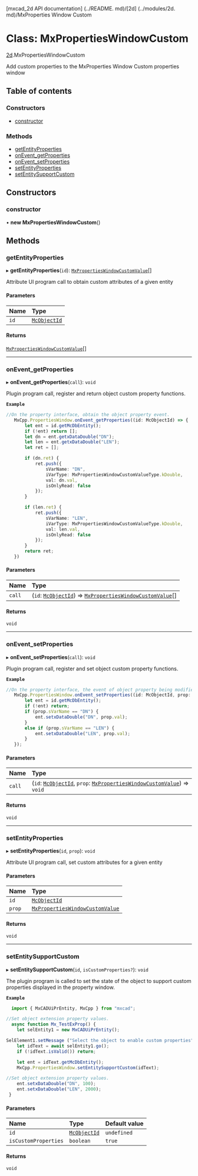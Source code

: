 [mxcad_2d API documentation] (../README. md)/[2d] (../modules/2d. md)/MxProperties Window Custom

# Class: MxPropertiesWindowCustom

[2d](../modules/2d.md).MxPropertiesWindowCustom

Add custom properties to the MxProperties Window Custom properties window

## Table of contents

### Constructors

- [constructor](2d.MxPropertiesWindowCustom.md#constructor)

### Methods

- [getEntityProperties](2d.MxPropertiesWindowCustom.md#getentityproperties)
- [onEvent\_getProperties](2d.MxPropertiesWindowCustom.md#onevent_getproperties)
- [onEvent\_setProperties](2d.MxPropertiesWindowCustom.md#onevent_setproperties)
- [setEntityProperties](2d.MxPropertiesWindowCustom.md#setentityproperties)
- [setEntitySupportCustom](2d.MxPropertiesWindowCustom.md#setentitysupportcustom)

## Constructors

### constructor

• **new MxPropertiesWindowCustom**()

## Methods

### getEntityProperties

▸ **getEntityProperties**(`id`): [`MxPropertiesWindowCustomValue`](2d.MxPropertiesWindowCustomValue.md)[]

Attribute UI program call to obtain custom attributes of a given entity

#### Parameters

| Name | Type |
| :------ | :------ |
| `id` | [`McObjectId`](2d.McObjectId.md) |

#### Returns

[`MxPropertiesWindowCustomValue`](2d.MxPropertiesWindowCustomValue.md)[]

___

### onEvent\_getProperties

▸ **onEvent_getProperties**(`call`): `void`

Plugin program call, register and return object custom property functions.

**`Example`**

```ts
//On the property interface, obtain the object property event.
   MxCpp.PropertiesWindow.onEvent_getProperties((id: McObjectId) => {
       let ent = id.getMcDbEntity();
       if (!ent) return [];
       let dn = ent.getxDataDouble("DN");
       let len = ent.getxDataDouble("LEN");
       let ret = [];

       if (dn.ret) {
           ret.push({
               sVarName: "DN",
               iVarType: MxPropertiesWindowCustomValueType.kDouble,
               val: dn.val,
               isOnlyRead: false
           });
       }

       if (len.ret) {
           ret.push({
               sVarName: "LEN",
               iVarType: MxPropertiesWindowCustomValueType.kDouble,
               val: len.val,
               isOnlyRead: false
           });
       }
       return ret;
   })
```

#### Parameters

| Name | Type |
| :------ | :------ |
| `call` | (`id`: [`McObjectId`](2d.McObjectId.md)) => [`MxPropertiesWindowCustomValue`](2d.MxPropertiesWindowCustomValue.md)[] |

#### Returns

`void`

___

### onEvent\_setProperties

▸ **onEvent_setProperties**(`call`): `void`

Plugin program call, register and set object custom property functions.

**`Example`**

```ts
//On the property interface, the event of object property being modified.
   MxCpp.PropertiesWindow.onEvent_setProperties((id: McObjectId, prop: any) => {
       let ent = id.getMcDbEntity();
       if (!ent) return;
       if (prop.sVarName == "DN") {
           ent.setxDataDouble("DN", prop.val);
       }
       else if (prop.sVarName == "LEN") {
           ent.setxDataDouble("LEN", prop.val);
       }
   });
```

#### Parameters

| Name | Type |
| :------ | :------ |
| `call` | (`id`: [`McObjectId`](2d.McObjectId.md), `prop`: [`MxPropertiesWindowCustomValue`](2d.MxPropertiesWindowCustomValue.md)) => `void` |

#### Returns

`void`

___

### setEntityProperties

▸ **setEntityProperties**(`id`, `prop`): `void`

Attribute UI program call, set custom attributes for a given entity

#### Parameters

| Name | Type |
| :------ | :------ |
| `id` | [`McObjectId`](2d.McObjectId.md) |
| `prop` | [`MxPropertiesWindowCustomValue`](2d.MxPropertiesWindowCustomValue.md) |

#### Returns

`void`

___

### setEntitySupportCustom

▸ **setEntitySupportCustom**(`id`, `isCustomProperties?`): `void`

The plugin program is called to set the state of the object to support custom properties displayed in the property window.

**`Example`**

```ts
  import { MxCADUiPrEntity, MxCpp } from "mxcad";

//Set object extension property values.
  async function Mx_TestExProp() {
    let selEntity1 = new MxCADUiPrEntity();

SelElement1.setMessage ("Select the object to enable custom properties");
    let idText = await selEntity1.go();
    if (!idText.isValid()) return;

    let ent = idText.getMcDbEntity();
    MxCpp.PropertiesWindow.setEntitySupportCustom(idText);

//Set object extension property values.
    ent.setxDataDouble("DN", 100);
    ent.setxDataDouble("LEN", 2000);
 }
```

#### Parameters

| Name | Type | Default value |
| :------ | :------ | :------ |
| `id` | [`McObjectId`](2d.McObjectId.md) | `undefined` |
| `isCustomProperties` | `boolean` | `true` |

#### Returns

`void`
